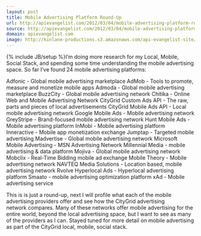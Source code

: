 ```yaml
---
layout: post
title: Mobile Advertising Platform Round-Up
url: http://apievangelist.com/2012/03/04/mobile-advertising-platform-round-up/
source: http://apievangelist.com/2012/03/04/mobile-advertising-platform-round-up/
domain: apievangelist.com
image: http://kinlane-productions.s3.amazonaws.com/api-evangelist-site/blog/CityGrid-Mobile-Advertising.png
---
```

{% include JB/setup %}I&rsquo;m doing more research for my&nbsp;Local, Mobile, Social Stack, and spending some time understanding the mobile advertising space.
So far I&rsquo;ve found 24 mobile advertising platforms:

Adfonic&nbsp;- Global mobile advertising marketplace
AdMob&nbsp;- Tools to promote, measure and monetize mobile apps
Admoda&nbsp;- Global mobile advertising marketplace
BuzzCity&nbsp;- Global mobile advertising network
Chitika&nbsp;- Online Web and Mobile Advertising Network
CityGrid Custom Ads API&nbsp;- The raw, parts and pieces of local advertisements
CityGrid Mobile Ads API&nbsp;- Local mobile advertising network
Google Mobile Ads&nbsp;- Mobile advertising network
GreyStripe&nbsp;- Brand-focused mobile advertising network
Hunt Mobile Ads&nbsp;- Mobile advertising platform
InMobi&nbsp;- Mobile advertising platform
Inneractive&nbsp;- Mobile app monetization exchange
Jumptap&nbsp;- Targeted mobile advertising
Madvertise&nbsp;- Global mobile advertising network
Microsoft Mobile Advertising&nbsp;- MSN Advertising Network
Millennial Media&nbsp;- mobile advertising &amp; data platform
Mojiva&nbsp;- Global mobile advertising network
Mobclix&nbsp;- Real-Time Bidding mobile ad exchange
Mobile Theory&nbsp;- Mobile advertising network
NAVTEQ Media Solutions&nbsp;- Location based, mobile advertising network
Rvolve Hyperlocal Ads&nbsp;- Hyperlocal advertising platform
Smaato&nbsp;- mobile advertising optimization platform
xAd&nbsp;- Mobile advertising service

This is is just a round-up, next I will profile what each of the mobile advertising providers offer and see how the&nbsp;CityGrid advertising network&nbsp;compares.
Many of these networks offer mobile advertising for the entire world, beyond the local advertising space, but I want to see as many of the providers as I can.
Stayed tuned for more detail on mobile advertising as part of the&nbsp;CityGrid local, mobile, social stack.